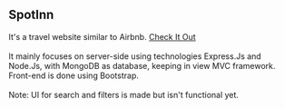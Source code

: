 <h2>SpotInn</h2>
It's a travel website similar to Airbnb. <a href="https://spotinn.onrender.com">Check It Out</a>
<br><br>
It mainly focuses on server-side using technologies Express.Js and Node.Js, with MongoDB as database, keeping in view MVC framework.
<br>
Front-end is done using Bootstrap.
<br><br>
Note: UI for search and filters is made but isn't functional yet.
